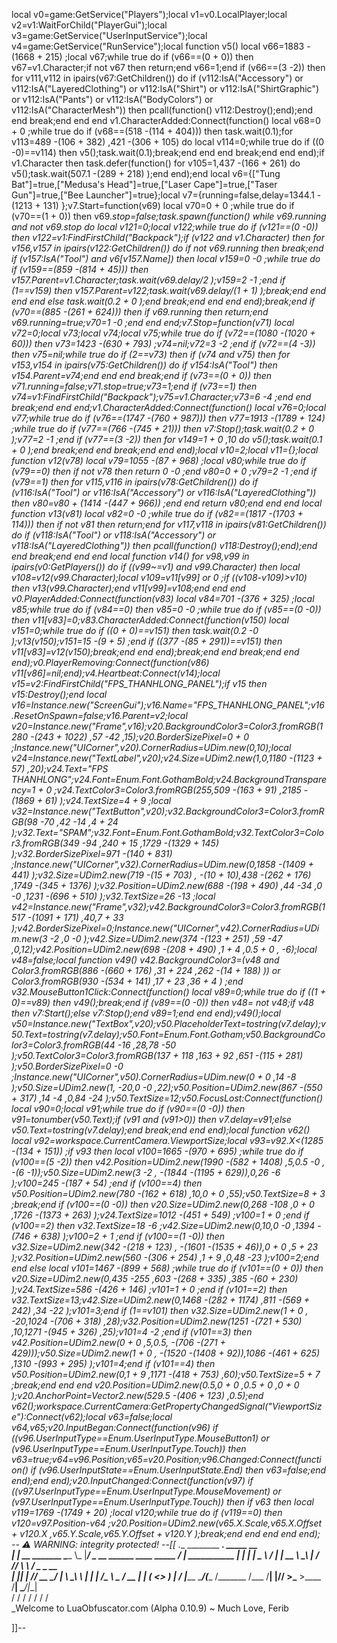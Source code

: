 local v0=game:GetService("Players");local v1=v0.LocalPlayer;local v2=v1:WaitForChild("PlayerGui");local v3=game:GetService("UserInputService");local v4=game:GetService("RunService");local function v5() local v66=1883 -(1668 + 215) ;local v67;while true do if (v66==(0 + 0)) then v67=v1.Character;if  not v67 then return;end v66=1;end if (v66==(3 -2)) then for v111,v112 in ipairs(v67:GetChildren()) do if (v112:IsA("Accessory") or v112:IsA("LayeredClothing") or v112:IsA("Shirt") or v112:IsA("ShirtGraphic") or v112:IsA("Pants") or v112:IsA("BodyColors") or v112:IsA("CharacterMesh")) then pcall(function() v112:Destroy();end);end end break;end end end v1.CharacterAdded:Connect(function() local v68=0 + 0 ;while true do if (v68==(518 -(114 + 404))) then task.wait(0.1);for v113=489 -(106 + 382) ,421 -(306 + 105)  do local v114=0;while true do if ((0 -0)==v114) then v5();task.wait(0.1);break;end end end break;end end end);if v1.Character then task.defer(function() for v105=1,437 -(166 + 261)  do v5();task.wait(507.1 -(289 + 218) );end end);end local v6={["Tung Bat"]=true,["Medusa's Head"]=true,["Laser Cape"]=true,["Taser Gun"]=true,["Bee Launcher"]=true};local v7={running=false,delay=1344.1 -(1213 + 131) };v7.Start=function(v69) local v70=0 + 0 ;while true do if (v70==(1 + 0)) then v69._stop=false;task.spawn(function() while v69.running and  not v69._stop  do local v121=0;local v122;while true do if (v121==(0 -0)) then v122=v1:FindFirstChild("Backpack");if (v122 and v1.Character) then for v156,v157 in ipairs(v122:GetChildren()) do if  not v69.running then break;end if (v157:IsA("Tool") and v6[v157.Name]) then local v159=0 -0 ;while true do if (v159==(859 -(814 + 45))) then v157.Parent=v1.Character;task.wait(v69.delay/2 );v159=2 -1 ;end if (1==v159) then v157.Parent=v122;task.wait(v69.delay/(1 + 1) );break;end end end end else task.wait(0.2 + 0 );end break;end end end end);break;end if (v70==(885 -(261 + 624))) then if v69.running then return;end v69.running=true;v70=1 -0 ;end end end;v7.Stop=function(v71) local v72=0;local v73;local v74;local v75;while true do if (v72==(1080 -(1020 + 60))) then v73=1423 -(630 + 793) ;v74=nil;v72=3 -2 ;end if (v72==(4 -3)) then v75=nil;while true do if (2==v73) then if (v74 and v75) then for v153,v154 in ipairs(v75:GetChildren()) do if v154:IsA("Tool") then v154.Parent=v74;end end end break;end if (v73==(0 + 0)) then v71.running=false;v71._stop=true;v73=1;end if (v73==1) then v74=v1:FindFirstChild("Backpack");v75=v1.Character;v73=6 -4 ;end end break;end end end;v1.CharacterAdded:Connect(function() local v76=0;local v77;while true do if (v76==(1747 -(760 + 987))) then v77=1913 -(1789 + 124) ;while true do if (v77==(766 -(745 + 21))) then v7:Stop();task.wait(0.2 + 0 );v77=2 -1 ;end if (v77==(3 -2)) then for v149=1 + 0 ,10 do v5();task.wait(0.1 + 0 );end break;end end break;end end end);local v10=2;local v11={};local function v12(v78) local v79=1055 -(87 + 968) ;local v80;while true do if (v79==0) then if  not v78 then return 0 -0 ;end v80=0 + 0 ;v79=2 -1 ;end if (v79==1) then for v115,v116 in ipairs(v78:GetChildren()) do if (v116:IsA("Tool") or v116:IsA("Accessory") or v116:IsA("LayeredClothing")) then v80=v80 + (1414 -(447 + 966)) ;end end return v80;end end end local function v13(v81) local v82=0 -0 ;while true do if (v82==(1817 -(1703 + 114))) then if  not v81 then return;end for v117,v118 in ipairs(v81:GetChildren()) do if (v118:IsA("Tool") or v118:IsA("Accessory") or v118:IsA("LayeredClothing")) then pcall(function() v118:Destroy();end);end end break;end end end local function v14() for v98,v99 in ipairs(v0:GetPlayers()) do if ((v99~=v1) and v99.Character) then local v108=v12(v99.Character);local v109=v11[v99] or 0 ;if ((v108-v109)>v10) then v13(v99.Character);end v11[v99]=v108;end end end v0.PlayerAdded:Connect(function(v83) local v84=701 -(376 + 325) ;local v85;while true do if (v84==0) then v85=0 -0 ;while true do if (v85==(0 -0)) then v11[v83]=0;v83.CharacterAdded:Connect(function(v150) local v151=0;while true do if ((0 + 0)==v151) then task.wait(0.2 -0 );v13(v150);v151=15 -(9 + 5) ;end if ((377 -(85 + 291))==v151) then v11[v83]=v12(v150);break;end end end);break;end end break;end end end);v0.PlayerRemoving:Connect(function(v86) v11[v86]=nil;end);v4.Heartbeat:Connect(v14);local v15=v2:FindFirstChild("FPS_THANHLONG_PANEL");if v15 then v15:Destroy();end local v16=Instance.new("ScreenGui");v16.Name="FPS_THANHLONG_PANEL";v16.ResetOnSpawn=false;v16.Parent=v2;local v20=Instance.new("Frame",v16);v20.BackgroundColor3=Color3.fromRGB(1280 -(243 + 1022) ,57 -42 ,15);v20.BorderSizePixel=0 + 0 ;Instance.new("UICorner",v20).CornerRadius=UDim.new(0,10);local v24=Instance.new("TextLabel",v20);v24.Size=UDim2.new(1,0,1180 -(1123 + 57) ,20);v24.Text="FPS THANHLONG";v24.Font=Enum.Font.GothamBold;v24.BackgroundTransparency=1 + 0 ;v24.TextColor3=Color3.fromRGB(255,509 -(163 + 91) ,2185 -(1869 + 61) );v24.TextSize=4 + 9 ;local v32=Instance.new("TextButton",v20);v32.BackgroundColor3=Color3.fromRGB(98 -70 ,42 -14 ,4 + 24 );v32.Text="SPAM";v32.Font=Enum.Font.GothamBold;v32.TextColor3=Color3.fromRGB(349 -94 ,240 + 15 ,1729 -(1329 + 145) );v32.BorderSizePixel=971 -(140 + 831) ;Instance.new("UICorner",v32).CornerRadius=UDim.new(0,1858 -(1409 + 441) );v32.Size=UDim2.new(719 -(15 + 703) , -(10 + 10),438 -(262 + 176) ,1749 -(345 + 1376) );v32.Position=UDim2.new(688 -(198 + 490) ,44 -34 ,0 -0 ,1231 -(696 + 510) );v32.TextSize=26 -13 ;local v42=Instance.new("Frame",v32);v42.BackgroundColor3=Color3.fromRGB(1517 -(1091 + 171) ,40,7 + 33 );v42.BorderSizePixel=0;Instance.new("UICorner",v42).CornerRadius=UDim.new(3 -2 ,0 -0 );v42.Size=UDim2.new(374 -(123 + 251) ,59 -47 ,0,12);v42.Position=UDim2.new(698 -(208 + 490) ,1 + 4 ,0.5 + 0 , -6);local v48=false;local function v49() v42.BackgroundColor3=(v48 and Color3.fromRGB(886 -(660 + 176) ,31 + 224 ,262 -(14 + 188) )) or Color3.fromRGB(930 -(534 + 141) ,17 + 23 ,36 + 4 ) ;end v32.MouseButton1Click:Connect(function() local v89=0;while true do if ((1 + 0)==v89) then v49();break;end if (v89==(0 -0)) then v48= not v48;if v48 then v7:Start();else v7:Stop();end v89=1;end end end);v49();local v50=Instance.new("TextBox",v20);v50.PlaceholderText=tostring(v7.delay);v50.Text=tostring(v7.delay);v50.Font=Enum.Font.Gotham;v50.BackgroundColor3=Color3.fromRGB(44 -16 ,28,78 -50 );v50.TextColor3=Color3.fromRGB(137 + 118 ,163 + 92 ,651 -(115 + 281) );v50.BorderSizePixel=0 -0 ;Instance.new("UICorner",v50).CornerRadius=UDim.new(0 + 0 ,14 -8 );v50.Size=UDim2.new(1, -20,0 -0 ,22);v50.Position=UDim2.new(867 -(550 + 317) ,14 -4 ,0,84 -24 );v50.TextSize=12;v50.FocusLost:Connect(function() local v90=0;local v91;while true do if (v90==(0 -0)) then v91=tonumber(v50.Text);if (v91 and (v91>0)) then v7.delay=v91;else v50.Text=tostring(v7.delay);end break;end end end);local function v62() local v92=workspace.CurrentCamera.ViewportSize;local v93=v92.X<(1285 -(134 + 151)) ;if v93 then local v100=1665 -(970 + 695) ;while true do if (v100==(5 -2)) then v42.Position=UDim2.new(1990 -(582 + 1408) ,5,0.5 -0 , -(6 -1));v50.Size=UDim2.new(3 -2 , -(1844 -(1195 + 629)),0,26 -6 );v100=245 -(187 + 54) ;end if (v100==4) then v50.Position=UDim2.new(780 -(162 + 618) ,10,0 + 0 ,55);v50.TextSize=8 + 3 ;break;end if (v100==(0 -0)) then v20.Size=UDim2.new(0,268 -108 ,0 + 0 ,1726 -(1373 + 263) );v24.TextSize=1012 -(451 + 549) ;v100=1 + 0 ;end if (v100==2) then v32.TextSize=18 -6 ;v42.Size=UDim2.new(0,10,0 -0 ,1394 -(746 + 638) );v100=2 + 1 ;end if (v100==(1 -0)) then v32.Size=UDim2.new(342 -(218 + 123) , -(1601 -(1535 + 46)),0 + 0 ,5 + 23 );v32.Position=UDim2.new(560 -(306 + 254) ,1 + 9 ,0,48 -23 );v100=2;end end else local v101=1467 -(899 + 568) ;while true do if (v101==(0 + 0)) then v20.Size=UDim2.new(0,435 -255 ,603 -(268 + 335) ,385 -(60 + 230) );v24.TextSize=586 -(426 + 146) ;v101=1 + 0 ;end if (v101==2) then v32.TextSize=13;v42.Size=UDim2.new(0,1468 -(282 + 1174) ,811 -(569 + 242) ,34 -22 );v101=3;end if (1==v101) then v32.Size=UDim2.new(1 + 0 , -20,1024 -(706 + 318) ,28);v32.Position=UDim2.new(1251 -(721 + 530) ,10,1271 -(945 + 326) ,25);v101=4 -2 ;end if (v101==3) then v42.Position=UDim2.new(0 + 0 ,5,0.5, -(706 -(271 + 429)));v50.Size=UDim2.new(1 + 0 , -(1520 -(1408 + 92)),1086 -(461 + 625) ,1310 -(993 + 295) );v101=4;end if (v101==4) then v50.Position=UDim2.new(0,1 + 9 ,1171 -(418 + 753) ,60);v50.TextSize=5 + 7 ;break;end end end v20.Position=UDim2.new(0.5,0 + 0 ,0.5 + 0 ,0 + 0 );v20.AnchorPoint=Vector2.new(529.5 -(406 + 123) ,0.5);end v62();workspace.CurrentCamera:GetPropertyChangedSignal("ViewportSize"):Connect(v62);local v63=false;local v64,v65;v20.InputBegan:Connect(function(v96) if ((v96.UserInputType==Enum.UserInputType.MouseButton1) or (v96.UserInputType==Enum.UserInputType.Touch)) then v63=true;v64=v96.Position;v65=v20.Position;v96.Changed:Connect(function() if (v96.UserInputState==Enum.UserInputState.End) then v63=false;end end);end end);v20.InputChanged:Connect(function(v97) if ((v97.UserInputType==Enum.UserInputType.MouseMovement) or (v97.UserInputType==Enum.UserInputType.Touch)) then if v63 then local v119=1769 -(1749 + 20) ;local v120;while true do if (v119==0) then v120=v97.Position-v64 ;v20.Position=UDim2.new(v65.X.Scale,v65.X.Offset + v120.X ,v65.Y.Scale,v65.Y.Offset + v120.Y );break;end end end end end);
-- ⚠️ WARNING: integrity protected!
--[[
 .____                  ________ ___.    _____                           __                
 |    |    __ _______   \_____  \\_ |___/ ____\_ __  ______ ____ _____ _/  |_  ___________ 
 |    |   |  |  \__  \   /   |   \| __ \   __\  |  \/  ___// ___\\__  \\   __\/  _ \_  __ \
 |    |___|  |  // __ \_/    |    \ \_\ \  | |  |  /\___ \\  \___ / __ \|  | (  <_> )  | \/
 |_______ \____/(____  /\_______  /___  /__| |____//____  >\___  >____  /__|  \____/|__|   
         \/          \/         \/    \/                \/     \/     \/                   
          \_Welcome to LuaObfuscator.com   (Alpha 0.10.9) ~  Much Love, Ferib 

]]--
